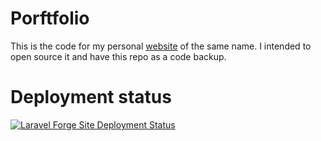 Porftfolio
================

This is the code for my personal [website](http://jerome-arfouche.com) of the same name. I intended to open source it and have this repo as a code backup. 

Deployment status
================

[![Laravel Forge Site Deployment Status](https://img.shields.io/endpoint?url=https%3A%2F%2Fforge.laravel.com%2Fsite-badges%2F0c38d7b6-2675-4a1a-b138-a6d5c5ea4450%3Flabel%3D1&style=flat)](https://forge.laravel.com/servers/946705/sites/2807593)